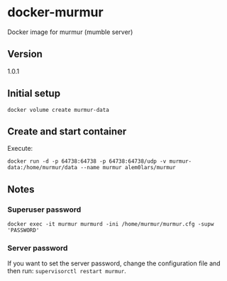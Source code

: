 # docker-murmur

Docker image for murmur (mumble server)

## Version

1.0.1

## Initial setup

```
docker volume create murmur-data
```

## Create and start container

Execute:

```
docker run -d -p 64738:64738 -p 64738:64738/udp -v murmur-data:/home/murmur/data --name murmur alem0lars/murmur
```

## Notes

### Superuser password

```
docker exec -it murmur murmurd -ini /home/murmur/murmur.cfg -supw 'PASSWORD'
```

### Server password

If you want to set the server password, change the configuration file and then
run: `supervisorctl restart murmur`.
